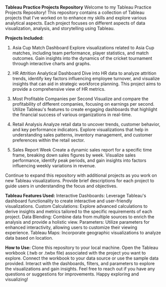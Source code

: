 **Tableau Practice Projects Repository**
Welcome to my Tableau Practice Projects Repository! This repository contains a collection of Tableau projects that I've worked on to enhance my skills and explore various analytical aspects. Each project focuses on different aspects of data visualization, analysis, and storytelling using Tableau.

**Projects Included:**
1. Asia Cup Match Dashboard
Explore visualizations related to Asia Cup matches, including team performance, player statistics, and match outcomes. Gain insights into the dynamics of the cricket tournament through interactive charts and graphs.

2. HR Attrition Analytical Dashboard
Dive into HR data to analyze attrition trends, identify key factors influencing employee turnover, and visualize insights that can aid in strategic workforce planning. This project aims to provide a comprehensive view of HR metrics.

3. Most Profitable Companies per Second
Visualize and compare the profitability of different companies, focusing on earnings per second. Utilize Tableau's features to create engaging dashboards that highlight the financial success of various organizations in real-time.

4. Retail Analysis
Analyze retail data to uncover trends, customer behavior, and key performance indicators. Explore visualizations that help in understanding sales patterns, inventory management, and customer preferences within the retail sector.

5. Sales Report Week
Create a dynamic sales report for a specific time frame, breaking down sales figures by week. Visualize sales performance, identify peak periods, and gain insights into factors influencing weekly variations in revenue.

Continue to expand this repository with additional projects as you work on new Tableau visualizations. Provide brief descriptions for each project to guide users in understanding the focus and objectives.

**Tableau Features Used:**
Interactive Dashboards: Leverage Tableau's dashboard functionality to create interactive and user-friendly visualizations.
Custom Calculations: Explore advanced calculations to derive insights and metrics tailored to the specific requirements of each project.
Data Blending: Combine data from multiple sources to enrich the analysis and provide a holistic view.
Parameters: Utilize parameters for enhanced interactivity, allowing users to customize their viewing experience.
Tableau Maps: Incorporate geographic visualizations to analyze data based on location.

**How to Use:**
Clone this repository to your local machine.
Open the Tableau workbook (.twb or .twbx file) associated with the project you want to explore.
Connect the workbook to your data source or use the sample data provided.
Interact with the dashboards, filters, and parameters to explore the visualizations and gain insights.
Feel free to reach out if you have any questions or suggestions for improvements. Happy exploring and visualizing!

